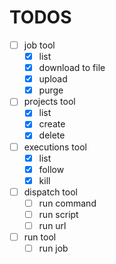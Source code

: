 # TODOS

- [ ] job tool
    - [x] list
    - [x] download to file
    - [x] upload
    - [x] purge
- [ ] projects tool
    - [x] list
    - [x] create
    - [x] delete
- [ ] executions tool
    - [x] list
    - [x] follow
    - [x] kill
- [ ] dispatch tool
    - [ ] run command
    - [ ] run script
    - [ ] run url
- [ ] run tool
    - [ ] run job